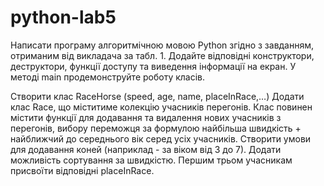 # python-lab5

Написати програму алгоритмічною мовою Python згідно з завданням, отриманим від викладача за табл. 1. Додайте відповідні конструктори, деструктори, функції доступу та виведення інформації на екран. У методі main продемонструйте роботу класів.

Створити клас RaceHorse (speed, age, name, placeInRace,…) Додати клас Race, що міститиме колекцію учасників перегонів. Клас повинен містити функції для додавання та видалення нових учасників з перегонів, вибору переможця за формулою найбільша швидкість + найближчий до середнього вік серед усіх учасників. Створити умови для додавання коней (наприклад - за віком від 3 до 7). Додати можливість сортування за швидкістю. Першим трьом учасникам присвоїти відповідні placeInRace. 
